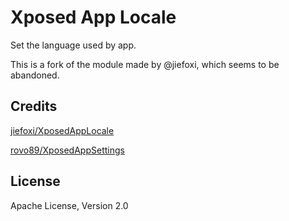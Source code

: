 # Xposed App Locale
Set the language used by app.

This is a fork of the module made by @jiefoxi, which seems to be abandoned.

## Credits
[jiefoxi/XposedAppLocale](https://github.com/jiefoxi/XposedAppLocale)

[rovo89/XposedAppSettings](https://github.com/rovo89/XposedAppSettings)

## License
Apache License, Version 2.0
